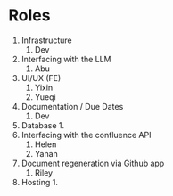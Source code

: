 # Roles

1. Infrastructure
   1. Dev
2. Interfacing with the LLM 
   1. Abu
3. UI/UX (FE)
   1. Yixin
   2. Yueqi
4. Documentation / Due Dates
   1. Dev
5. Database
   1. 
6. Interfacing with the confluence API
   1. Helen
   2. Yanan
7. Document regeneration via Github app
   1. Riley
8. Hosting
   1. 
